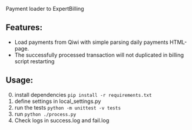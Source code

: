 Payment loader to ExpertBilling

Features:
-----

 * Load payments from Qiwi with simple parsing daily payments HTML-page.
 * The successfully processed transaction will not duplicated in billing script restarting

Usage:
-----

0. install dependencies
  `pip install -r requirements.txt`
1. define settings in local_settings.py
2. run the tests
  `python -m unittest -v tests`
3. run
  `python ./process.py`
4. Check logs in success.log and fail.log
